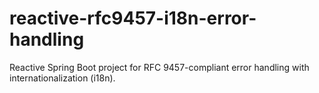 # reactive-rfc9457-i18n-error-handling
Reactive Spring Boot project for RFC 9457-compliant error handling with internationalization (i18n).
